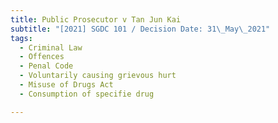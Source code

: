 ```yaml
---
title: Public Prosecutor v Tan Jun Kai
subtitle: "[2021] SGDC 101 / Decision Date: 31\_May\_2021"
tags:
  - Criminal Law
  - Offences
  - Penal Code
  - Voluntarily causing grievous hurt
  - Misuse of Drugs Act
  - Consumption of specifie drug

---
```

